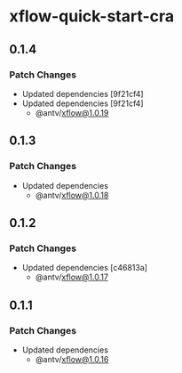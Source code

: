 # xflow-quick-start-cra

## 0.1.4

### Patch Changes

- Updated dependencies [9f21cf4]
- Updated dependencies [9f21cf4]
  - @antv/xflow@1.0.19

## 0.1.3

### Patch Changes

- Updated dependencies
  - @antv/xflow@1.0.18

## 0.1.2

### Patch Changes

- Updated dependencies [c46813a]
  - @antv/xflow@1.0.17

## 0.1.1

### Patch Changes

- Updated dependencies
  - @antv/xflow@1.0.16
